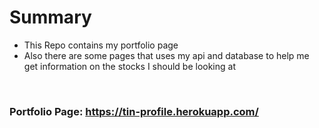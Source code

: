 # Summary
* This Repo contains my portfolio page
* Also there are some pages that uses my api and database to help me get information on the stocks I should be looking at


<br>

### Portfolio Page: https://tin-profile.herokuapp.com/
